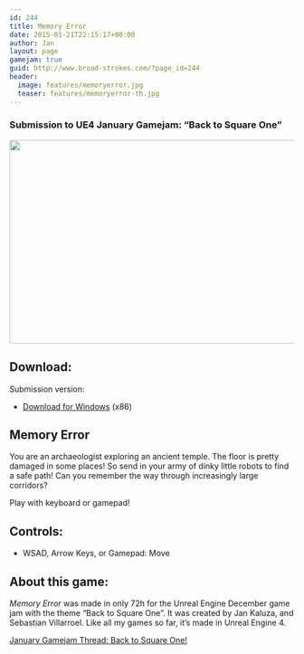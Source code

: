 ```yaml
---
id: 244
title: Memory Error
date: 2015-01-21T22:15:17+00:00
author: Jan
layout: page
gamejam: true
guid: http://www.broad-strokes.com/?page_id=244
header:
  image: features/memoryerror.jpg
  teaser: features/memoryerror-th.jpg
---
```

### Submission to UE4 January Gamejam: &#8220;Back to Square One&#8221;

[<img class="alignnone wp-image-319 size-large" title=" " src="http://www.broad-strokes.com/wordpress/wp-content/uploads/2015/01/memoryerror-1024x576.jpg" alt="" width="640" height="360" srcset="http://www.broad-strokes.com/wordpress/wp-content/uploads/2015/01/memoryerror-1024x576.jpg 1024w, http://www.broad-strokes.com/wordpress/wp-content/uploads/2015/01/memoryerror-300x169.jpg 300w, http://www.broad-strokes.com/wordpress/wp-content/uploads/2015/01/memoryerror.jpg 1280w" sizes="(max-width: 640px) 100vw, 640px" />](http://www.broad-strokes.com/wordpress/wp-content/uploads/2015/01/memoryerror.jpg)

## Download:

Submission version:

  * [Download for Windows](http://www.broad-strokes.com/download/memoryerror.7z) (x86)

## Memory Error

You are an archaeologist exploring an ancient temple. The floor is pretty damaged in some places! So send in your army of dinky little robots to find a safe path! Can you remember the way through increasingly large corridors?

Play with keyboard or gamepad!

## Controls:

  * WSAD, Arrow Keys, or Gamepad: Move

## About this game:

_Memory Error_ was made in only 72h for the Unreal Engine December game jam with the theme &#8220;Back to Square One&#8221;. It was created by Jan Kaluza, and Sebastian Villarroel. Like all my games so far, it&#8217;s made in Unreal Engine 4.

<a href="https://forums.unrealengine.com/showthread.php?56004-JANUARY-GAME-JAM-Theme-BACK-TO-SQUARE-ONE&p=207754&viewfull=1#post207754" target="_blank">January Gamejam Thread: Back to Square One!</a>
